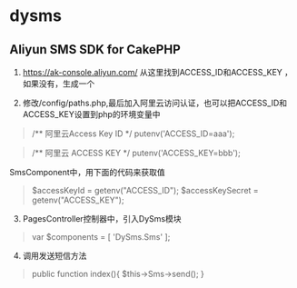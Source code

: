 # dysms
## Aliyun SMS SDK for CakePHP

1. https://ak-console.aliyun.com/ 从这里找到ACCESS_ID和ACCESS_KEY ，如果没有，生成一个

2. 修改/config/paths.php,最后加入阿里云访问认证，也可以把ACCESS_ID和ACCESS_KEY设置到php的环境变量中

> /** 阿里云Access Key ID */
> putenv('ACCESS_ID=aaa');

> /** 阿里云 ACCESS KEY */
> putenv('ACCESS_KEY=bbb');

SmsComponent中，用下面的代码来获取值
> $accessKeyId = getenv("ACCESS_ID"); 
> $accessKeySecret = getenv("ACCESS_KEY"); 

3. PagesController控制器中，引入DySms模块
> var $components = [
>    'DySms.Sms'
>];

4. 调用发送短信方法
>public function index(){
>    $this->Sms->send();
>}
